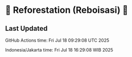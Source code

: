 
# 🌳 Reforestation (Reboisasi) 🌲

## Last Updated

GitHub Actions time: Fri Jul 18 09:29:08 UTC 2025

Indonesia/Jakarta time: Fri Jul 18 16:29:08 WIB 2025
